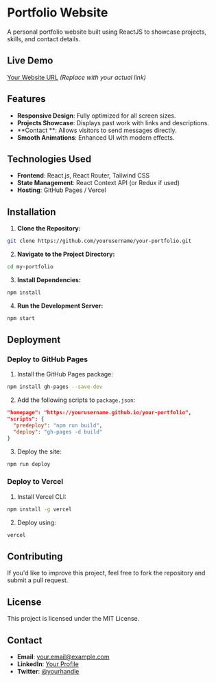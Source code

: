 # Portfolio Website

A personal portfolio website built using ReactJS to showcase projects, skills, and contact details.

## Live Demo
[Your Website URL](https://yourwebsite.com) *(Replace with your actual link)*

## Features
- **Responsive Design**: Fully optimized for all screen sizes.
- **Projects Showcase**: Displays past work with links and descriptions.
- **Contact **: Allows visitors to send messages directly.
- **Smooth Animations**: Enhanced UI with modern effects.

## Technologies Used
- **Frontend**: React.js, React Router, Tailwind CSS
- **State Management**: React Context API (or Redux if used)
- **Hosting**: GitHub Pages / Vercel

## Installation

1. **Clone the Repository:**
```bash
git clone https://github.com/yourusername/your-portfolio.git
```

2. **Navigate to the Project Directory:**
```bash
cd my-portfolio
```

3. **Install Dependencies:**
```bash
npm install
```

4. **Run the Development Server:**
```bash
npm start
```

## Deployment

### Deploy to GitHub Pages
1. Install the GitHub Pages package:
```bash
npm install gh-pages --save-dev
```
2. Add the following scripts to `package.json`:
```json
"homepage": "https://yourusername.github.io/your-portfolio",
"scripts": {
  "predeploy": "npm run build",
  "deploy": "gh-pages -d build"
}
```
3. Deploy the site:
```bash
npm run deploy
```

### Deploy to Vercel
1. Install Vercel CLI:
```bash
npm install -g vercel
```
2. Deploy using:
```bash
vercel
```

## Contributing
If you'd like to improve this project, feel free to fork the repository and submit a pull request.

## License
This project is licensed under the MIT License.

## Contact
- **Email**: your.email@example.com
- **LinkedIn**: [Your Profile](https://linkedin.com/in/yourprofile)
- **Twitter**: [@yourhandle](https://twitter.com/yourhandle)
